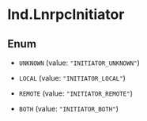 # lnd.LnrpcInitiator

## Enum


* `UNKNOWN` (value: `"INITIATOR_UNKNOWN"`)

* `LOCAL` (value: `"INITIATOR_LOCAL"`)

* `REMOTE` (value: `"INITIATOR_REMOTE"`)

* `BOTH` (value: `"INITIATOR_BOTH"`)


